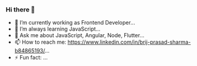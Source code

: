 ### Hi there 👋

- 🔭  I’m currently working as Frontend Developer...
- 🌱  I’m always learning JavaScript...
- 💬  Ask me about JavaScript, Angular, Node, Flutter...
- 📫  How to reach me: https://www.linkedin.com/in/brij-prasad-sharma-b84865193/...
- ⚡  Fun fact: ...
